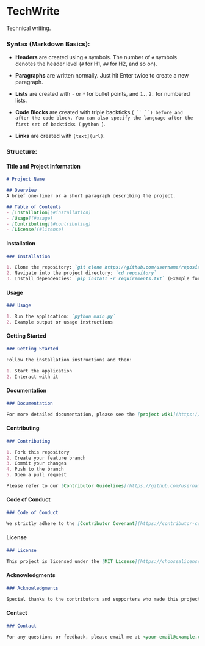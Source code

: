 # TechWrite
Technical writing.

### Syntax (Markdown Basics):

- **Headers** are created using `#` symbols. The number of `#` symbols denotes the header level (`#` for H1, `##` for H2, and so on).
  
- **Paragraphs** are written normally. Just hit Enter twice to create a new paragraph.

- **Lists** are created with `-` or `*` for bullet points, and `1.`, `2.` for numbered lists.

- **Code Blocks** are created with triple backticks (` `` ``) before and after the code block. You can also specify the language after the first set of backticks (` ```python ```).

- **Links** are created with `[text](url)`.

### Structure:

#### Title and Project Information

```markdown
# Project Name

## Overview
A brief one-liner or a short paragraph describing the project.

## Table of Contents
- [Installation](#installation)
- [Usage](#usage)
- [Contributing](#contributing)
- [License](#license)
```

#### Installation

```markdown
### Installation

1. Clone the repository: `git clone https://github.com/username/repository.git`
2. Navigate into the project directory: `cd repository`
3. Install dependencies: `pip install -r requirements.txt` (Example for a Python project)
```

#### Usage

```markdown
### Usage

1. Run the application: `python main.py`
2. Example output or usage instructions
```

#### Getting Started

```markdown
### Getting Started

Follow the installation instructions and then:

1. Start the application
2. Interact with it
```

#### Documentation

```markdown
### Documentation

For more detailed documentation, please see the [project wiki](https://github.com/username/repository/wiki).
```

#### Contributing

```markdown
### Contributing

1. Fork this repository
2. Create your feature branch
3. Commit your changes
4. Push to the branch
5. Open a pull request

Please refer to our [Contributor Guidelines](https.//github.com/username/repository/blob/master/CONTRIBUTING.md) for more information.
```

#### Code of Conduct

```markdown
### Code of Conduct

We strictly adhere to the [Contributor Covenant](https://contributor-covenant.org/code_of_conduct/).
```

#### License

```markdown
### License

This project is licensed under the [MIT License](https://choosealicense.com/mit/).
```

#### Acknowledgments

```markdown
### Acknowledgments

Special thanks to the contributors and supporters who made this project possible.
```

#### Contact

```markdown
### Contact

For any questions or feedback, please email me at <your-email@example.com> or find me on GitHub at [@YourUsername](https://github.com/YourUsername).
```

